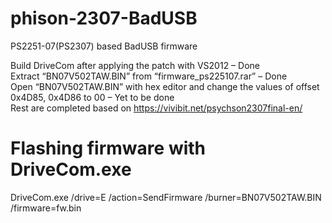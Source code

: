 <h1><a id="phison2307BadUSB_0"></a>phison-2307-BadUSB</h1>
<p>PS2251-07(PS2307) based BadUSB firmware</p>
<p>Build DriveCom after applying the patch with VS2012 – Done<br>
Extract “BN07V502TAW.BIN” from “firmware_ps225107.rar” – Done<br>
Open “BN07V502TAW.BIN” with hex editor and change the values of offset 0x4D85, 0x4D86 to 00 – Yet to be done<br>
Rest are completed based on <a href="https://vivibit.net/psychson2307final-en/">https://vivibit.net/psychson2307final-en/</a></p>
<h1><a id="Flashing_firmware_with_DriveComexe_8"></a>Flashing firmware with DriveCom.exe</h1>
<p>DriveCom.exe /drive=E /action=SendFirmware /burner=BN07V502TAW.BIN /firmware=fw.bin</p>

